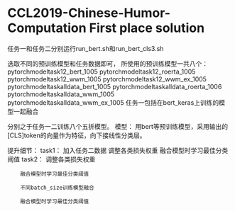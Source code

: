 # CCL2019-Chinese-Humor-Computation First place solution 
任务一和任务二分别运行run_bert.sh和run_bert_cls3.sh 

选取不同的预训练模型和任务数据即可， 
所使用的预训练模型一共八个： 
pytorchmodeltask12_bert_1005 
pytorchmodeltask12_roerta_1005 
pytorchmodeltask12_wwm_1005 
pytorchmodeltask12_wwm_ex_1005 
pytorchmodeltaskalldata_bert_1005 
pytorchmodeltaskalldata_roerta_1006 
pytorchmodeltaskalldata_wwm_1005 
pytorchmodeltaskalldata_wwm_ex_1005 
任务一包括在bert_keras上训练的模型一起融合 

分别之于任务一二训练八个五折模型。 
模型： 
用bert等预训练模型，采用输出的[CLS]token的向量作为特征，向下接线性分类层。 

提升细节：
	task1：
		加入任务二数据 
		调整各类损失权重 
		融合模型时学习最佳分类阈值 
	task2：
		调整各类损失权重 
		
		融合模型时学习最佳分类阈值 
		
		不同batch_size训练模型融合 
		
		融合模型时学习最佳分类阈值 
